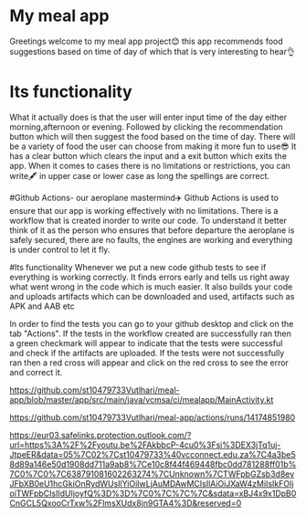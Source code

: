 # My meal app
Greetings welcome to my meal app project😊 this app recommends food suggestions based on time of day of which that is very interesting to hear👌

# Its functionality
What it actually does is that the user will enter input time of the day either morning,afternoon or evening.
Followed by clicking the recommendation button which will then suggest the food based on the time of day.
There will be a variety of food the user can choose from making it more fun to use😎
It has a clear button which clears the input and a exit button which exits the app.
When it comes to cases there is no limitations or restrictions, you can write🖋️ in upper case or lower case as long the spellings are correct.

#Github Actions- our aeroplane mastermind✈️
Github Actions is used to ensure that our app is working effectively with no limitations.
There is a workflow that is created inorder to write our code.
To understand it better think of it as the person who ensures that before departure the aeroplane is safely secured, there are no faults, the engines are working and
everything is under control to let it fly.

#Its functionality
Whenever we put a new code github tests to see if everything is working correctly.
It finds errors early and tells us right away what went wrong in the code which is much easier.
It also builds your code and uploads artifacts which can be downloaded and used, artifacts such as APK and AAB etc

In order to find the tests you can go to your github desktop and click on the tab "Actions".
If the tests in the workflow created are successfully ran then a green checkmark will appear to indicate that the tests were successful and
check if the artifacts are uploaded.
If the tests were not successfully ran then a red cross will appear and click on the red cross to see the error and correct it.


https://github.com/st10479733Vutlhari/meal-app/blob/master/app/src/main/java/vcmsa/ci/mealapp/MainActivity.kt




https://github.com/st10479733Vutlhari/meal-app/actions/runs/14174851980


https://eur03.safelinks.protection.outlook.com/?url=https%3A%2F%2Fyoutu.be%2FAkbbcP-4cu0%3Fsi%3DEX3jTq1uj-JtpeER&data=05%7C02%7Cst10479733%40vcconnect.edu.za%7C4a3be58d89a146e50d1908dd711a9ab8%7Ce10c8f44f469448fbc0dd781288ff01b%7C0%7C0%7C638791081602263274%7CUnknown%7CTWFpbGZsb3d8eyJFbXB0eU1hcGkiOnRydWUsIlYiOiIwLjAuMDAwMCIsIlAiOiJXaW4zMiIsIkFOIjoiTWFpbCIsIldUIjoyfQ%3D%3D%7C0%7C%7C%7C&sdata=xBJ4x9x1DpB0CnGCL5QxooCrTxw%2FlmsXUdx8jn9GTA4%3D&reserved=0


